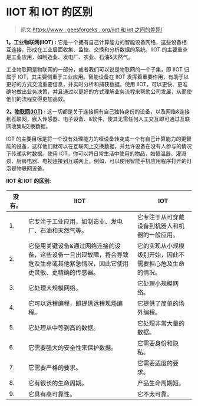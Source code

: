 # IIOT 和 IOT 的区别

> 原文:[https://www . geesforgeks . org/iiot 和 iot 之间的差异/](https://www.geeksforgeeks.org/difference-between-iiot-and-iot/)

**1。工业物联网(IIOT) :**
它是一个拥有自己计算能力的智能设备网络，这些设备相互连接，形成在工业层面收集、监控、交换和分析数据的系统。IIOT 的主要重点是工业应用，如制造业、发电厂、农业、石油&天然气。

工业物联网是物联网的一部分，或者我们可以说是物联网的一个子集，即 IIOT 归属于 IOT，其主要侧重于工业应用。智能设备在 IIOT 发挥着重要作用，有助于以更好的方式交流重要信息，并实时分析和捕获数据。使用 IIOT，可以更快、更准确地做出业务决策，并且通过以更好的方式理解业务流程来帮助公司发展，从而使他们的流程变得更加高效。

**2。[物联网(IOT)](https://www.geeksforgeeks.org/introduction-to-internet-of-things-iot-set-1/) :**
这一切都是关于连接拥有自己独特身份的设备，以及网络&连接到互联网，嵌入传感器、电子设备、&软件，使其无需任何人工交互即可通过互联网收集&交换数据。

IOT 的主要目标是将一个没有处理能力的哑设备转变成一个有自己计算能力的更智能的设备，这样他们就可以在互联网上交换数据，并允许设备在没有人参与的情况下传递实时数据。使用 IOT，你可以将日常生活中使用的物品，如恒温器、灌溉泵、厨房电器、电视连接到互联网上。例如，可以使用智能手机应用程序打开的灯泡是物联网设备。

**IIOT 和 IOT 的区别:**

<center>

| 没有。 | IIOT | IOT |
| --- | --- | --- |
| 1. | 它专注于工业应用，如制造业、发电厂、石油和天然气等。 | 它专注于从可穿戴设备到机器人和机器的一般应用。 |
| 2. | 它使用关键设备&通过网络连接的设备，这些设备一旦出现故障，将会导致危及生命或其他紧急情况，因此它使用更灵敏、更精确的传感器。 | 它的实现从小规模级别开始，因此不需要担心危及生命的情况。 |
| 3. | 它处理大规模网络。 | 它处理小规模网络。 |
| 4. | 它可以远程编程，即提供远程现场编程。 | 它提供了简单的场外编程。 |
| 5. | 它处理从中等到高的数据。 | 它处理非常大量的数据。 |
| 6. | 它需要强大的安全性来保护数据。 | 它需要身份和隐私。 |
| 7. | 它需要严格的要求。 | 它需要适度的要求。 |
| 8. | 它有很长的生命周期。 | 产品生命周期短。 |
| 9. | 它具有高可靠性。 | 它不太可靠。 |

</center>